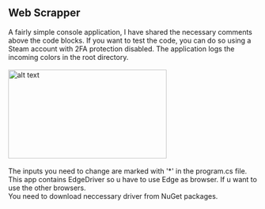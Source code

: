 <!-- ABOUT THE PROJECT -->
## Web Scrapper

A fairly simple console application, I have shared the necessary comments above the code blocks.
If you want to test the code, you can do so using a Steam account with 2FA protection disabled.
The application logs the incoming colors in the root directory. <br><br>
<img src="https://i.hizliresim.com/no0zsow.png" alt="alt text" width="320" height="180"> <br><br>
The inputs you need to change are marked with '*' in the program.cs file.<br>
This app contains EdgeDriver so u have to use Edge as browser. If u want to use the other browsers.<br>
You need to download neccessary driver from NuGet packages.


